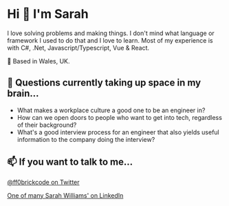 # Hi :wave: I'm Sarah
I love solving problems and making things. I don't mind what language or framework I used to do that and I love to learn. Most of my experience is with C#, .Net, Javascript/Typescript, Vue & React. 

🏴󠁧󠁢󠁷󠁬󠁳󠁿 Based in Wales, UK.

## :brain: Questions currently taking up space in my brain...
- What makes a workplace culture a good one to be an engineer in?
- How can we open doors to people who want to get into tech, regardless of their background?
- What's a good interview process for an engineer that also yields useful information to the company doing the interview?

## 📫 If you want to talk to me...
[@ff0brickcode on Twitter](https://twitter.com/ff0brickcode)

[One of many Sarah Williams' on LinkedIn](https://www.linkedin.com/in/sarah-williams-cardiff/)
